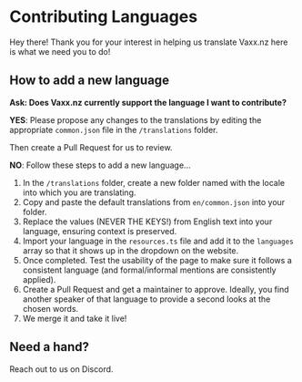 # Contributing Languages

Hey there! Thank you for your interest in helping us translate Vaxx.nz here is what we need you to do!

## How to add a new language

**Ask: Does Vaxx.nz currently support the language I want to contribute?**

**YES**: Please propose any changes to the translations by editing the appropriate `common.json` file in the `/translations` folder.

Then create a Pull Request for us to review.

**NO**: Follow these steps to add a new language...

1. In the `/translations` folder, create a new folder named with the locale into which you are translating.
2. Copy and paste the default translations from `en/common.json` into your folder.
3. Replace the values (NEVER THE KEYS!) from English text into your language, ensuring context is preserved.
4. Import your language in the `resources.ts` file and add it to the `languages` array so that it shows up in the dropdown on the website.
5. Once completed. Test the usability of the page to make sure it follows a consistent language (and formal/informal mentions are consistently applied).
6. Create a Pull Request and get a maintainer to approve. Ideally, you find another speaker of that language to provide a second looks at the chosen words.
7. We merge it and take it live!

## Need a hand?

Reach out to us on Discord.
